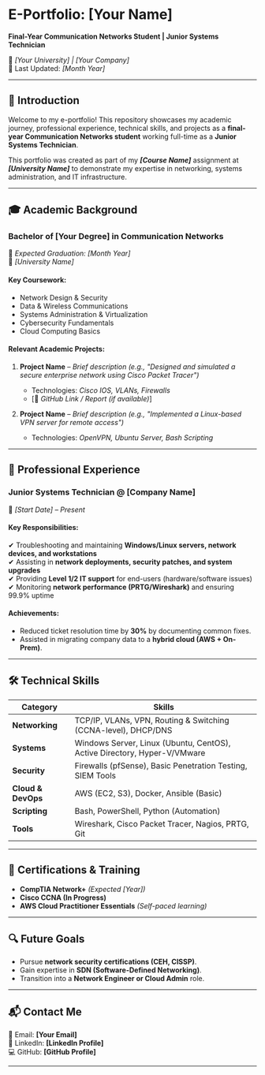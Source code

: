 # **E-Portfolio: [Your Name]**  
**Final-Year Communication Networks Student | Junior Systems Technician**  

📍 *[Your University] | [Your Company]*  
📅 Last Updated: *[Month Year]*  

---

## **📌 Introduction**  
Welcome to my e-portfolio! This repository showcases my academic journey, professional experience, technical skills, and projects as a **final-year Communication Networks student** working full-time as a **Junior Systems Technician**.  

This portfolio was created as part of my **_[Course Name]_** assignment at **_[University Name]_** to demonstrate my expertise in networking, systems administration, and IT infrastructure.  

---

## **🎓 Academic Background**  
### **Bachelor of [Your Degree] in Communication Networks**  
📅 *Expected Graduation: [Month Year]*  
🏫 *[University Name]*  

#### **Key Coursework:**  
- Network Design & Security  
- Data & Wireless Communications  
- Systems Administration & Virtualization  
- Cybersecurity Fundamentals  
- Cloud Computing Basics  

#### **Relevant Academic Projects:**  
1. **Project Name** – *Brief description (e.g., "Designed and simulated a secure enterprise network using Cisco Packet Tracer")*  
   - Technologies: *Cisco IOS, VLANs, Firewalls*  
   - [🔗 *GitHub Link / Report (if available)*]  

2. **Project Name** – *Brief description (e.g., "Implemented a Linux-based VPN server for remote access")*  
   - Technologies: *OpenVPN, Ubuntu Server, Bash Scripting*  

---

## **💼 Professional Experience**  
### **Junior Systems Technician** @ **[Company Name]**  
📅 *[Start Date] – Present*  

#### **Key Responsibilities:**  
✔ Troubleshooting and maintaining **Windows/Linux servers, network devices, and workstations**  
✔ Assisting in **network deployments, security patches, and system upgrades**  
✔ Providing **Level 1/2 IT support** for end-users (hardware/software issues)  
✔ Monitoring **network performance (PRTG/Wireshark)** and ensuring 99.9% uptime  

#### **Achievements:**  
- Reduced ticket resolution time by **30%** by documenting common fixes.  
- Assisted in migrating company data to a **hybrid cloud (AWS + On-Prem)**.  

---

## **🛠️ Technical Skills**  

| **Category**       | **Skills**                                                                 |
|--------------------|---------------------------------------------------------------------------|
| **Networking**     | TCP/IP, VLANs, VPN, Routing & Switching (CCNA-level), DHCP/DNS            |
| **Systems**        | Windows Server, Linux (Ubuntu, CentOS), Active Directory, Hyper-V/VMware |
| **Security**       | Firewalls (pfSense), Basic Penetration Testing, SIEM Tools                |
| **Cloud & DevOps** | AWS (EC2, S3), Docker, Ansible (Basic)                                   |
| **Scripting**      | Bash, PowerShell, Python (Automation)                                    |
| **Tools**          | Wireshark, Cisco Packet Tracer, Nagios, PRTG, Git                        |

---

## **📜 Certifications & Training**  
- **CompTIA Network+** *(Expected [Year])*  
- **Cisco CCNA (In Progress)**  
- **AWS Cloud Practitioner Essentials** *(Self-paced learning)*  

---

## **🔍 Future Goals**  
- Pursue **network security certifications (CEH, CISSP)**.  
- Gain expertise in **SDN (Software-Defined Networking)**.  
- Transition into a **Network Engineer or Cloud Admin** role.  

---

## **📬 Contact Me**  
📧 Email: **[Your Email]**  
🔗 LinkedIn: **[LinkedIn Profile]**  
💻 GitHub: **[GitHub Profile]**  

---

